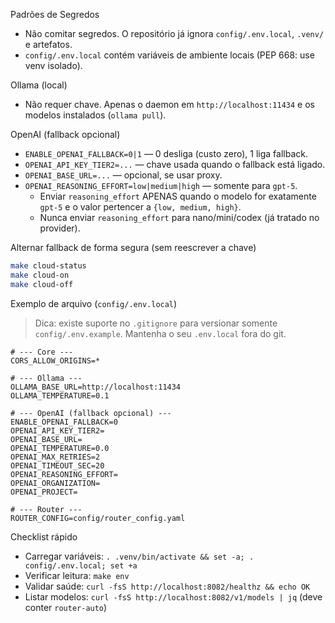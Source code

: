 Padrões de Segredos

- Não comitar segredos. O repositório já ignora `config/.env.local`, `.venv/` e artefatos.
- `config/.env.local` contém variáveis de ambiente locais (PEP 668: use venv isolado).

Ollama (local)
- Não requer chave. Apenas o daemon em `http://localhost:11434` e os modelos instalados (`ollama pull`).

OpenAI (fallback opcional)
- `ENABLE_OPENAI_FALLBACK=0|1` — 0 desliga (custo zero), 1 liga fallback.
- `OPENAI_API_KEY_TIER2=...` — chave usada quando o fallback está ligado.
- `OPENAI_BASE_URL=...` — opcional, se usar proxy.
- `OPENAI_REASONING_EFFORT=low|medium|high` — somente para `gpt-5`.
  - Enviar `reasoning_effort` APENAS quando o modelo for exatamente `gpt-5` e o valor pertencer a `{low, medium, high}`.
  - Nunca enviar `reasoning_effort` para nano/mini/codex (já tratado no provider).

Alternar fallback de forma segura (sem reescrever a chave)
```bash
make cloud-status
make cloud-on
make cloud-off
```

Exemplo de arquivo (`config/.env.local`)

> Dica: existe suporte no `.gitignore` para versionar somente `config/.env.example`. Mantenha o seu `.env.local` fora do git.

```dotenv
# --- Core ---
CORS_ALLOW_ORIGINS=*

# --- Ollama ---
OLLAMA_BASE_URL=http://localhost:11434
OLLAMA_TEMPERATURE=0.1

# --- OpenAI (fallback opcional) ---
ENABLE_OPENAI_FALLBACK=0
OPENAI_API_KEY_TIER2=
OPENAI_BASE_URL=
OPENAI_TEMPERATURE=0.0
OPENAI_MAX_RETRIES=2
OPENAI_TIMEOUT_SEC=20
OPENAI_REASONING_EFFORT=
OPENAI_ORGANIZATION=
OPENAI_PROJECT=

# --- Router ---
ROUTER_CONFIG=config/router_config.yaml
```

Checklist rápido
- Carregar variáveis: `. .venv/bin/activate && set -a; . config/.env.local; set +a`
- Verificar leitura: `make env`
- Validar saúde: `curl -fsS http://localhost:8082/healthz && echo OK`
- Listar modelos: `curl -fsS http://localhost:8082/v1/models | jq` (deve conter `router-auto`)
